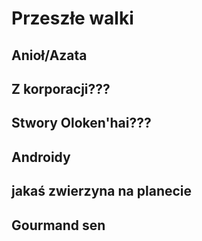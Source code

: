 # Przeszłe walki

## Anioł/Azata
## Z korporacji???
## Stwory Oloken'hai???
## Androidy
## jakaś zwierzyna na planecie
## Gourmand sen

